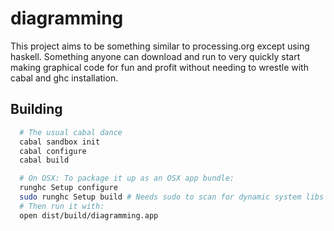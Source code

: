 # diagramming
This project aims to be something similar to processing.org except using haskell.
Something anyone can download and run to very quickly start making graphical code for fun and profit without needing to wrestle with cabal and ghc installation.

## Building
```bash
  # The usual cabal dance
  cabal sandbox init
  cabal configure
  cabal build

  # On OSX: To package it up as an OSX app bundle:
  runghc Setup configure
  sudo runghc Setup build # Needs sudo to scan for dynamic system libs to package up
  # Then run it with:
  open dist/build/diagramming.app
```
